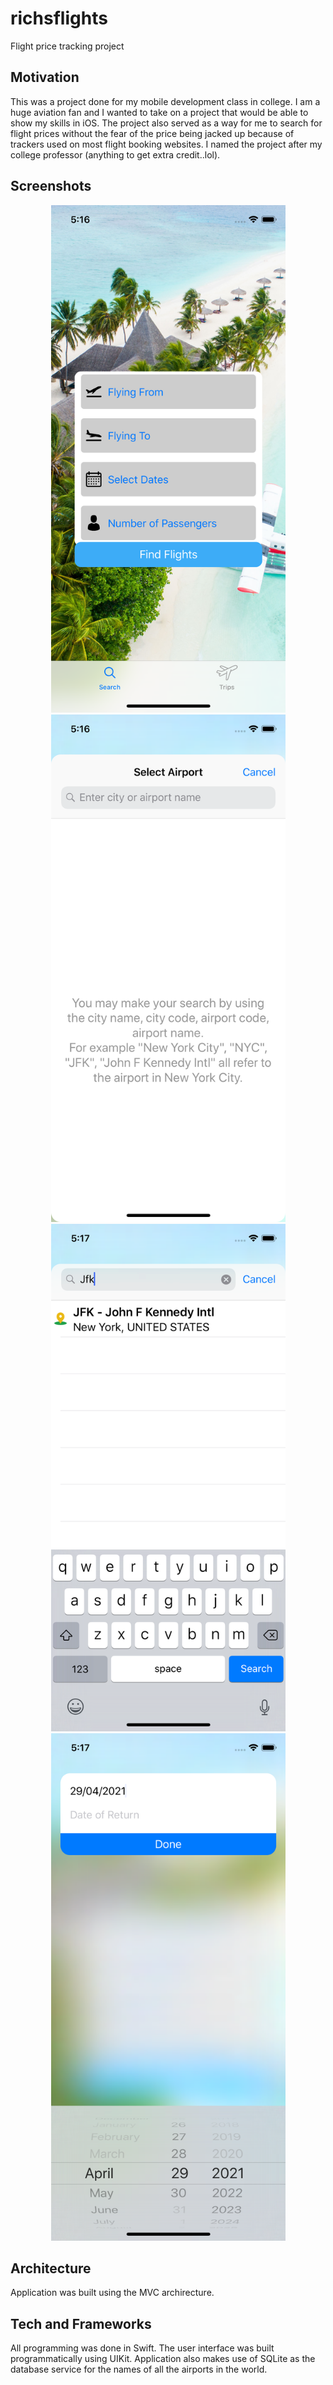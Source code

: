 # richsflights
Flight price tracking project

## Motivation
This was a project done for my mobile development class in college. I am a huge aviation fan and I wanted to take on a project that would be able to show my skills in iOS. The project also served as a way for me to search for flight prices without the fear of the price being jacked up because of trackers used on most flight booking websites. I named the project after my college professor (anything to get extra credit..lol).

## Screenshots
<p align="center">
  <img src="Screenshots/homeScreen.png" alt="Home screen" width="375" height="812">
  <img src="Screenshots/emptySelectionScreen.png" alt="Empty airport search screen" width="375" height="812">
  <img src="Screenshots/searchInAction.png" alt="Airport search screen showing result of running JFK search query" width="375" height="812">
  <img src="Screenshots/dateSelection.png" alt="Date selection screen" width="375" height="812">
</p>

## Architecture
Application was built using the MVC archirecture.

## Tech and Frameworks
All programming was done in Swift. The user interface was built programmatically using UIKit. Application also makes use of SQLite as the database service for the names of all the airports in the world.
